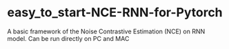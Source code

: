 # easy_to_start-NCE-RNN-for-Pytorch
A basic framework of the Noise Contrastive Estimation (NCE) on RNN model. Can be run directly on PC and MAC
